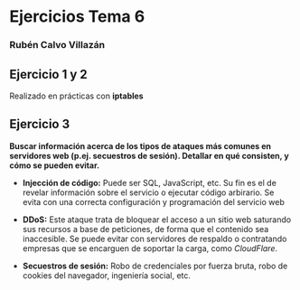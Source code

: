 # Ejercicios Tema 6

### Rubén Calvo Villazán

## Ejercicio 1 y 2
Realizado en prácticas con **iptables**

## Ejercicio 3
**Buscar información acerca de los tipos de ataques más comunes en servidores web (p.ej. secuestros de sesión). Detallar en qué consisten, y cómo se pueden evitar.**

* **Injección de código:** Puede ser SQL, JavaScript, etc. Su fin es el de revelar información sobre el servicio o ejecutar código arbirario. Se evita con una correcta configuración y programación del servicio web

* **DDoS:**  Este ataque trata de bloquear el acceso a un sitio web saturando sus recursos a base de peticiones, de forma que el contenido sea inaccesible. Se puede evitar con servidores de respaldo o contratando empresas que se encarguen de soportar la carga, como *CloudFlare*.

* **Secuestros de sesión:** Robo de credenciales por fuerza bruta, robo de cookies del navegador, ingeniería social, etc.
